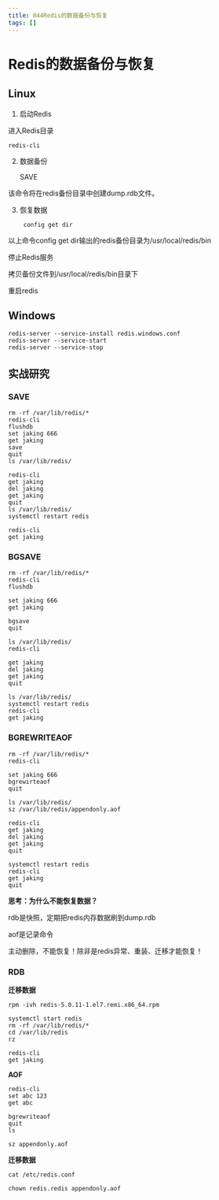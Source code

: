 ```yaml
---
title: 044Redis的数据备份与恢复
tags: []
---
```


# Redis的数据备份与恢复

## Linux

1. 启动Redis

进入Redis目录

	redis-cli
	
2. 数据备份

	SAVE
	
该命令将在redis备份目录中创建dump.rdb文件。

3. 恢复数据

		config get dir

以上命令config get dir输出的redis备份目录为/usr/local/redis/bin

停止Redis服务

拷贝备份文件到/usr/local/redis/bin目录下

重启redis

## Windows

	redis-server --service-install redis.windows.conf
	redis-server --service-start
	redis-server --service-stop
	
## 实战研究

### SAVE

	rm -rf /var/lib/redis/*
	redis-cli
	flushdb
	set jaking 666
	get jaking
	save
	quit
	ls /var/lib/redis/
	
	redis-cli
	get jaking
	del jaking
	get jaking
	quit
	ls /var/lib/redis/
	systemctl restart redis
	
	redis-cli
	get jaking
	
### BGSAVE

	rm -rf /var/lib/redis/*
	redis-cli
	flushdb
	
	set jaking 666
	get jaking
	
	bgsave
	quit
	
	ls /var/lib/redis/
	redis-cli
	
	get jaking
	del jaking
	get jaking
	quit
	
	ls /var/lib/redis/
	systemctl restart redis
	redis-cli
	get jaking
	
### BGREWRITEAOF

	rm -rf /var/lib/redis/*
	redis-cli
	
	set jaking 666
	bgrewirteaof
	quit
	
	ls /var/lib/redis/
	sz /var/lib/redis/appendonly.aof
	
	redis-cli
	get jaking
	del jaking
	get jaking
	quit
	
	systemctl restart redis
	redis-cli
	get jaking
	quit
	

**思考：为什么不能恢复数据？**

rdb是快照，定期把redis内存数据刷到dump.rdb

aof是记录命令

主动删除，不能恢复！除非是redis异常、重装、迁移才能恢复！

### RDB

**迁移数据**

	rpm -ivh redis-5.0.11-1.el7.remi.x86_64.rpm 
	
	systemctl start redis
	rm -rf /var/lib/redis/*
	cd /var/lib/redis
	rz
	
	redis-cli
	get jaking
	
**AOF**

	redis-cli
	set abc 123
	get abc
	
	bgrewriteaof
	quit
	ls
	
	sz appendonly.aof
	
**迁移数据**

	cat /etc/redis.conf
	
	chown redis.redis appendonly.aof
